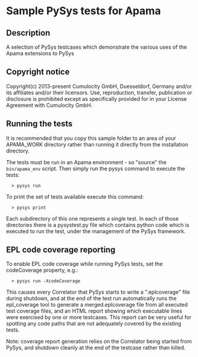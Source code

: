 # Sample PySys tests for Apama

## Description

   A selection of PySys testcases which demonstrate the various uses of 
   the Apama extensions to PySys

## Copyright notice

   Copyright(c) 2013-present Cumulocity GmbH, Duesseldorf, Germany and/or its affiliates and/or their licensors.
   Use, reproduction, transfer, publication or disclosure is prohibited except as specifically provided for in your License Agreement with Cumulocity GmbH.

## Running the tests

  It is recommended that you copy this sample folder to an area of your 
  APAMA_WORK directory rather than running it directly from the installation 
  directory. 
   
  The tests must be run in an Apama environment - so "source" the
  `bin/apama_env` script. Then simply run the pysys command to execute the 
  tests:

      > pysys run

  To print the set of tests available execute this command:

      > pysys print


  Each subdirectory of this one represents a single test. In each of 
  those directories there is a pysystest.py file which contains python code 
  which is executed to run the test, under the management of the PySys
  framework.


## EPL code coverage reporting

   To enable EPL code coverage while running PySys tests, set the codeCoverage 
   property, e.g.:
    
      > pysys run -XcodeCoverage
    
  This causes every Correlator that PySys starts to write a ".eplcoverage" 
  file during shutdown, and at the end of the test run automatically runs the 
  epl_coverage tool to generate a merged.eplcoverage file from all executed 
  test coverage files, and an HTML report showing which executable lines 
  were exercised by one or more testcases. This report can be very useful for 
  spotting any code paths that are not adequately covered by the existing 
  tests. 
   
  Note: coverage report generation relies on the Correlator being started 
  from PySys, and shutdown cleanly at the end of the testcase rather than 
  killed. 
